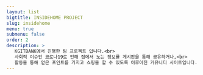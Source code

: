 ```yaml
---
layout: list
bigtitle: INSIDEHOME PROJECT
slug: insidehome
menu: true
submenu: false
order: 2
description: >
   KGITBANK에서 진행한 팀 프로젝트 입니다.<br>
   사회적 이슈인 코로나19로 인해 집에서 노는 정보를 게시판을 통해 공유하거나,<br>
   활동을 통해 얻은 포인트를 가지고 쇼핑을 할 수 있도록 이루어진 커뮤니티 사이트입니다.
---
```

